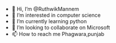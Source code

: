 - 👋 Hi, I’m @RuthwikMannem
- 👀 I’m interested in computer science
- 🌱 I’m currently learning python
- 💞️ I’m looking to collaborate on Microsoft 
- 📫 How to reach me Phagwara,punjab

<!---
RuthwikMannem/RuthwikMannem is a ✨ special ✨ repository because its `README.md` (this file) appears on your GitHub profile.
You can click the Preview link to take a look at your changes.
--->
